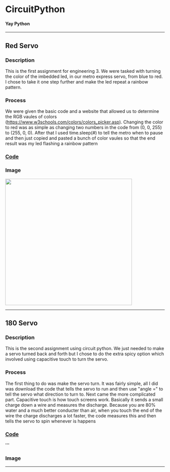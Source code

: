 # CircuitPython
#### Yay Python
-------------

## Red Servo

### Description

This is the first assignment for engineering 3. We were tasked with turning the color of the imbedded led, in our metro express servo, from blue to red. I chose to take it one step further and make the led repeat a rainbow pattern. 

### Process

We were given the basic code and a website that allowed us to determine the RGB vaules of colors (https://www.w3schools.com/colors/colors_picker.asp). Changing the color to red was as simple as changing two numbers in the code from (0, 0, 255) to (255, 0, 0). After that I used time.sleep(#) to tell the metro when to pause and then just copied and pasted a bunch of color vaules so that the end result was my led flashing a rainbow pattern 

### [Code](Code/Red.py)

### Image

<img src="Images/ezgif-3-125a11c069bc.gif" width="400" height="400" />

---------

## 180 Servo

### Description

This is the second assignment using circuit python. We just needed to make a servo turned back and forth but I chose to do the extra spicy option which involved using capacitive touch to turn the servo. 

### Process

The first thing to do was make the servo turn. It was fairly simple, all I did was download the code that tells the servo to run and then use "angle =" to tell the servo what direction to turn to. Next came the more complicated part. Capacitive touch is how touch screens work. Basically it sends a small charge down a wire and measures the discharge. Because you are 80% water and a much better conducter than air, when you touch the end of the wire the charge discharges a lot faster, the code measures this and then tells the servo to spin whenever is happens 

### [Code](Code/Capacitive.py) 

'''

### Image 

-------
